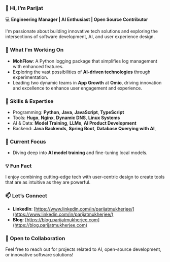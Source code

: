 ### 👋 Hi, I’m Parijat  
💻 **Engineering Manager | AI Enthusiast | Open Source Contributor**  

I'm passionate about building innovative tech solutions and exploring the intersections of software development, AI, and user experience design.  

### 🚀 What I’m Working On  
- **MohFlow**: A Python logging package that simplifies log management with enhanced features.
- Exploring the vast possibilities of **AI-driven technologies** through experimentation.
- Leading two dynamic teams in **App Growth** at **Omio**, driving innovation and excellence to enhance user engagement and experience.

### 🔧 Skills & Expertise  
- Programming: **Python**, **Java**, **JavaScript**, **TypeScript**  
- Tools: **Hugo**, **Nginx**, **Dynamic DNS**, **Linux Systems**  
- AI & Data: **Model Training**, **LLMs**, **AI Product Development**  
- Backend: **Java Backends**, **Spring Boot**, **Database Querying with AI**,

### 🌱 Current Focus  
- Diving deep into **AI model training** and fine-tuning local models.

### 💡 Fun Fact  
I enjoy combining cutting-edge tech with user-centric design to create tools that are as intuitive as they are powerful.  

### 📫 Let’s Connect  
- **LinkedIn**: [https://www.linkedin.com/in/parijatmukherjee/](https://www.linkedin.com/in/parijatmukherjee/)  
- **Blog**: [https://blog.parijatmukherjee.com](https://blog.parijatmukherjee.com)

### 🌟 Open to Collaboration  
Feel free to reach out for projects related to AI, open-source development, or innovative software solutions!
